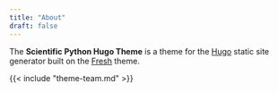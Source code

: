 ```yaml
---
title: "About"
draft: false
---
```


The **Scientific Python Hugo Theme** is a theme for the
[Hugo](https://gohugo.io) static site generator built on the
[Fresh](https://github.com/StefMa/hugo-fresh) theme.

{{< include "theme-team.md" >}}
